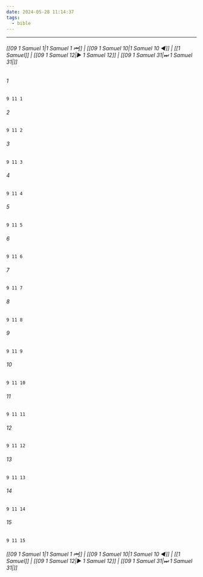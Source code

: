 ```yaml
---
date: 2024-05-28 11:14:37
tags:
  - bible
---
```

___

###### [[09 1 Samuel 1|1 Samuel 1 ⏮]] | [[09 1 Samuel 10|1 Samuel 10 ◀]] | [[1 Samuel]] | [[09 1 Samuel 12|▶ 1 Samuel 12]] | [[09 1 Samuel 31|⏭ 1 Samuel 31|]]

###### 1
``` verse
9 11 1 
```
###### 2
``` verse
9 11 2 
```
###### 3
``` verse
9 11 3 
```
###### 4
``` verse
9 11 4 
```
###### 5
``` verse
9 11 5 
```
###### 6
``` verse
9 11 6 
```
###### 7
``` verse
9 11 7 
```
###### 8
``` verse
9 11 8 
```
###### 9
``` verse
9 11 9 
```
###### 10
``` verse
9 11 10 
```
###### 11
``` verse
9 11 11 
```
###### 12
``` verse
9 11 12 
```
###### 13
``` verse
9 11 13 
```
###### 14
``` verse
9 11 14 
```
###### 15
``` verse
9 11 15 
```

###### [[09 1 Samuel 1|1 Samuel 1 ⏮]] | [[09 1 Samuel 10|1 Samuel 10 ◀]] | [[1 Samuel]] | [[09 1 Samuel 12|▶ 1 Samuel 12]] | [[09 1 Samuel 31|⏭ 1 Samuel 31|]]


